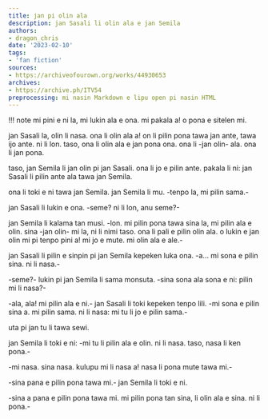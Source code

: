 ```yaml
---
title: jan pi olin ala
description: jan Sasali li olin ala e jan Semila
authors:
- dragon_chris
date: '2023-02-10'
tags:
- 'fan fiction'
sources:
- https://archiveofourown.org/works/44930653
archives:
- https://archive.ph/ITV54
preprocessing: mi nasin Markdown e lipu open pi nasin HTML
---
```


!!! note
    mi pini e ni la, mi lukin ala e ona. mi pakala a! o pona e sitelen mi.

jan Sasali la, olin li nasa. ona li olin ala a! on li pilin pona tawa jan ante, tawa ijo ante. ni li lon. taso, ona li olin ala e jan pona ona. ona li -jan olin- ala. ona li jan pona.

taso, jan Semila li jan olin pi jan Sasali. ona li jo e pilin ante. pakala li ni: jan Sasali li pilin ante ala tawa jan Semila.

ona li toki e ni tawa jan Semila. jan Semila li mu. -tenpo la, mi pilin sama.-

jan Sasali li lukin e ona. -seme? ni li lon, anu seme?-

jan Semila li kalama tan musi. -lon. mi pilin pona tawa sina la, mi pilin ala e olin. sina -jan olin- mi la, ni li nimi taso. ona li pali e pilin olin ala. o lukin e jan olin mi pi tenpo pini a! mi jo e mute. mi olin ala e ale.-

jan Sasali li pilin e sinpin pi jan Semila kepeken luka ona. -a... mi sona e pilin sina. ni li nasa.-

-seme?- lukin pi jan Semila li sama monsuta. -sina sona ala sona e ni: pilin mi li nasa?-

-ala, ala! mi pilin ala e ni.- jan Sasali li toki kepeken tenpo lili. -mi sona e pilin sina a. mi pilin sama. ni li nasa: mi tu li jo e pilin sama.-

uta pi jan tu li tawa sewi.

jan Semila li toki e ni: -mi tu li pilin ala e olin. ni li nasa. taso, nasa li ken pona.-

-mi nasa. sina nasa. kulupu mi li nasa a! nasa li pona mute tawa mi.-

-sina pana e pilin pona tawa mi.- jan Semila li toki e ni.

-sina a pana e pilin pona tawa mi. mi pilin pona tan sina, li olin ala e sina. ni li pona.-